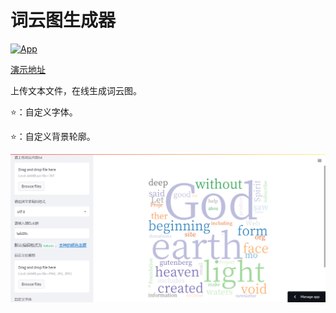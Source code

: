 # 词云图生成器

[![App](https://img.shields.io/badge/Streamlit-App-brightgreen.svg?style=flat-square)](https://jeremy-feng-word-cloud-app-br6pxe.streamlit.app/) 

[演示地址](https://jeremy-feng-word-cloud-app-br6pxe.streamlit.app/)

上传文本文件，在线生成词云图。

:star:：自定义字体。

:star:：自定义背景轮廓。

[![image-20221106200330394](README-image/image-20221106200330394.png)](https://jeremy-feng-word-cloud-app-br6pxe.streamlit.app/)


